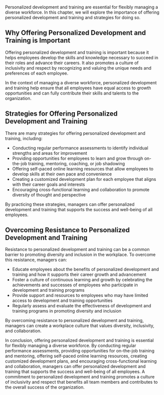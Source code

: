 
Personalized development and training are essential for flexibly managing a diverse workforce. In this chapter, we will explore the importance of offering personalized development and training and strategies for doing so.

Why Offering Personalized Development and Training is Important
---------------------------------------------------------------

Offering personalized development and training is important because it helps employees develop the skills and knowledge necessary to succeed in their roles and advance their careers. It also promotes a culture of inclusivity and respect by recognizing and valuing the unique needs and preferences of each employee.

In the context of managing a diverse workforce, personalized development and training help ensure that all employees have equal access to growth opportunities and can fully contribute their skills and talents to the organization.

Strategies for Offering Personalized Development and Training
-------------------------------------------------------------

There are many strategies for offering personalized development and training, including:

* Conducting regular performance assessments to identify individual strengths and areas for improvement
* Providing opportunities for employees to learn and grow through on-the-job training, mentoring, coaching, or job shadowing
* Offering self-paced online learning resources that allow employees to develop skills at their own pace and convenience
* Creating a customized development plan for each employee that aligns with their career goals and interests
* Encouraging cross-functional learning and collaboration to promote diversity of thought and perspective

By practicing these strategies, managers can offer personalized development and training that supports the success and well-being of all employees.

Overcoming Resistance to Personalized Development and Training
--------------------------------------------------------------

Resistance to personalized development and training can be a common barrier to promoting diversity and inclusion in the workplace. To overcome this resistance, managers can:

* Educate employees about the benefits of personalized development and training and how it supports their career growth and advancement
* Foster a culture of continuous learning and growth by celebrating the achievements and successes of employees who participate in development and training programs
* Provide support and resources to employees who may have limited access to development and training opportunities
* Regularly assess and evaluate the effectiveness of development and training programs in promoting diversity and inclusion

By overcoming resistance to personalized development and training, managers can create a workplace culture that values diversity, inclusivity, and collaboration.

In conclusion, offering personalized development and training is essential for flexibly managing a diverse workforce. By conducting regular performance assessments, providing opportunities for on-the-job training and mentoring, offering self-paced online learning resources, creating customized development plans, and encouraging cross-functional learning and collaboration, managers can offer personalized development and training that supports the success and well-being of all employees. A commitment to personalized development and training promotes a culture of inclusivity and respect that benefits all team members and contributes to the overall success of the organization.
